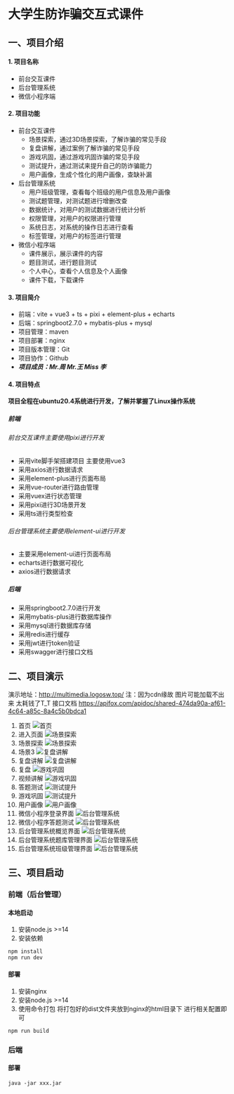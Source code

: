 # 大学生防诈骗交互式课件

## 一、项目介绍

#### 1. 项目名称
- 前台交互课件
- 后台管理系统
- 微信小程序端

#### 2. 项目功能
- 前台交互课件
    - 场景探索，通过3D场景探索，了解诈骗的常见手段
    - 复盘讲解，通过案例了解诈骗的常见手段
    - 游戏巩固，通过游戏巩固诈骗的常见手段
    - 测试提升，通过测试来提升自己的防诈骗能力
    - 用户画像，生成个性化的用户画像，查缺补漏
- 后台管理系统
    - 用户班级管理，查看每个班级的用户信息及用户画像
    - 测试题管理，对测试题进行增删改查
    - 数据统计，对用户的测试数据进行统计分析
    - 权限管理，对用户的权限进行管理
    - 系统日志，对系统的操作日志进行查看
    - 标签管理，对用户的标签进行管理
- 微信小程序端
  - 课件展示，展示课件的内容
  - 题目测试，进行题目测试
  - 个人中心，查看个人信息及个人画像
  - 课件下载，下载课件

#### 3. 项目简介
- 前端：vite + vue3 + ts + pixi + element-plus + echarts 
- 后端：springboot2.7.0 + mybatis-plus + mysql
- 项目管理：maven 
- 项目部署：nginx 
- 项目版本管理：Git
- 项目协作：Github
- **_项目成员：Mr.周 Mr.王 Miss 李_**

#### 4. 项目特点
**项目全程在ubuntu20.4系统进行开发，了解并掌握了Linux操作系统**
#####  前端
###### 前台交互课件主要使用pixi进行开发
- 采用vite脚手架搭建项目 主要使用vue3
- 采用axios进行数据请求
- 采用element-plus进行页面布局
- 采用vue-router进行路由管理
- 采用vuex进行状态管理
- 采用pixi进行3D场景开发
- 采用ts进行类型检查
###### 后台管理系统主要使用element-ui进行开发
- 主要采用element-ui进行页面布局
- echarts进行数据可视化
- axios进行数据请求
#####  后端
- 采用springboot2.7.0进行开发
- 采用mybatis-plus进行数据库操作
- 采用mysql进行数据库存储
- 采用redis进行缓存
- 采用jwt进行token验证
- 采用swagger进行接口文档

## 二、项目演示
演示地址：http://multimedia.logosw.top/ 注：因为cdn缘故 图片可能加载不出来 太耗钱了T_T
接口文档 https://apifox.com/apidoc/shared-474da90a-af61-4c64-a85c-8a4c5b0bdca1
1. 首页 ![首页](docs/1.jpg)
2. 进入页面 ![场景探索](docs/2.jpg)
3. 场景探索 ![场景探索](docs/3.jpg)
4. 场景3 ![复盘讲解](docs/4.jpg)
5. 复盘讲解 ![复盘讲解](docs/5.jpg)
6. 复盘 ![游戏巩固](docs/6.jpg)
7. 视频讲解 ![游戏巩固](docs/7.jpg)
8. 答题测试 ![测试提升](docs/8.jpg)
9. 游戏巩固 ![测试提升](docs/9.jpg)
10. 用户画像 ![用户画像](docs/10.jpg)
11. 微信小程序登录界面 ![后台管理系统](docs/11.jpg)
12. 微信小程序答题测试 ![后台管理系统](docs/12.jpg)
13. 后台管理系统概览界面 ![后台管理系统](docs/13.jpg)
14. 后台管理系统题库管理界面 ![后台管理系统](docs/14.jpg)
15. 后台管理系统班级管理界面 ![后台管理系统](docs/15.jpg)
## 三、项目启动
### 前端（后台管理）
#### 本地启动
1. 安装node.js >=14
2. 安装依赖
```
npm install
npm run dev
```
#### 部署
1. 安装nginx
2. 安装node.js >=14
3. 使用命令打包 将打包好的dist文件夹放到nginx的html目录下 进行相关配置即可
```
npm run build
```

### 后端
#### 部署
```
java -jar xxx.jar
```
